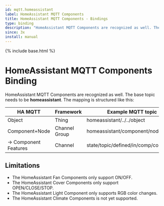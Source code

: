 ```yaml
---
id: mqtt.homeassistant
label: HomeAssistant MQTT Components
title: HomeAssistant MQTT Components - Bindings
type: binding
description: "HomeAssistant MQTT Components are recognized as well. The base topic needs to be **homeassistant**."
since: 3x
install: manual
---
```


<!-- Attention authors: Do not edit directly. Please add your changes to the appropriate source repository -->

{% include base.html %}

# HomeAssistant MQTT Components Binding

HomeAssistant MQTT Components are recognized as well. The base topic needs to be **homeassistant**. 
The mapping is structured like this:


| HA MQTT               | Framework     | Example MQTT topic                 |
|-----------------------|---------------|------------------------------------|
| Object                | Thing         | homeassistant/../../object         |
| Component+Node        | Channel Group | homeassistant/component/node/object|
| -> Component Features | Channel       | state/topic/defined/in/comp/config |

## Limitations

* The HomeAssistant Fan Components only support ON/OFF.
* The HomeAssistant Cover Components only support OPEN/CLOSE/STOP.
* The HomeAssistant Light Component only supports RGB color changes.
* The HomeAssistant Climate Components is not yet supported.
